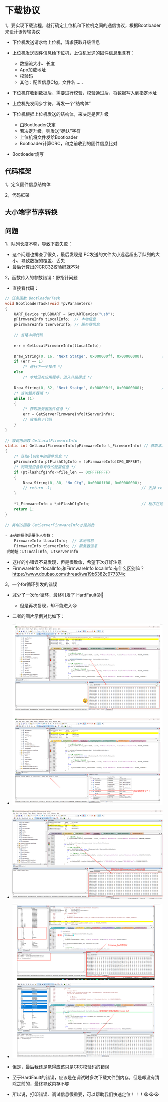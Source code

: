 # 下载协议

1，要实现下载流程，就行确定上位机和下位机之间的通信协议，根据Bootloader来设计该传输协议

- 下位机发送请求给上位机，请求获取升级信息

- 上位机发送固件信息给下位机，上位机发送的固件信息里含有：
  - 数据流大小、长度
  - App加载地址
  - 校验码
  - 其他：配置信息Cfg，文件名......
- 下位机在收到数据后，需要进行校验，校验通过后，将数据写入到指定地址
- 上位机先发同步字符，再发一个“结构体”

- 下位机根据上位机发送的结构体，来决定是否升级
  - 由Bootloader决定
  - 若决定升级，则发送“确认”字符
  - 上位机将文件发给Bootloader
  - Bootloader计算CRC，和之前收到的固件信息比对

- Bootloader烧写

## 代码框架

1，定义固件信息结构体

2，代码框架

## 大小端字节序转换

## 问题

1，队列长度不够，导致下载失败：

- 这个问题也排查了很久，最后发现是 PC发送的文件大小远远超出了队列的大小，导致数据的覆盖、丢失
- 最后计算出的CRC32校验码就不对

2，函数传入的参数错误：野指针问题

- 直接看代码：

```c
// 任务函数 BootloaderTask
void BootloaderTask(void *pvParameters)
{
    UART_Device *pUSBUART = GetUARTDevice("usb");
    pFirmwareInfo tLocalInfo;  // 本地信息
    pFirmwareInfo tServerInfo; // 服务器信息

    // 省略中间代码

    err = GetLocalFirmwareInfo(tLocalInfo);

    Draw_String(0, 16, "Next Statge", 0x000000ff, 0x00000000);        // 打印判断程序能否进来
    if (err == 1)
        /* 进行下一步操作 */
    else
        /* 本地没有应用程序，进入升级模式 */

    Draw_String(0, 32, "Next Statge", 0x000000ff, 0x00000000);        // 打印判断程序能否进来
    /* 查询服务器端 */
    while (1)
    {
        /* 获取服务器固件信息 */
        err = GetServerFirmwareInfo(tServerInfo);
        // 省略剩下代码
    }
}

// 被调用函数 GetLocalFirmwareInfo
static int GetLocalFirmwareInfo(pFirmwareInfo l_FirmwareInfo) // 获取本地固件信息
{
    /* 获取Flash中的固件信息 */
    pFirmwareInfo ptFlashCfgInfo = (pFirmwareInfo)CFG_OFFSET;
    /* 判断是否含有有效的配置信息 */
    if (ptFlashCfgInfo->file_len == 0xFFFFFFFF)
    {
        Draw_String(0, 80, "No Cfg", 0x0000ff00, 0x00000000);
        // return -1;                                        // 去掉 return，观察程序卡死在这的情况
    }
    
    *l_FirmwareInfo = *ptFlashCfgInfo;                       // 程序在这里死掉了，因为传入的指针变量 tLocalInfo，没有进行初始化，这恰好触发了 HardFault
    return 1;       
}

// 类似的函数 GetServerFirmwareInfo亦是如此

- 正确的操作是要传入参数：
    FirmwareInfo tLocalInfo;  // 本地信息
    FirmwareInfo tServerInfo; // 服务器信息
 的地址：&tLocalInfo, &tServerInfo

```

- 这样的小错误不易发现，但是很致命，希望下次好好注意
- FirmwareInfo *localInfo;和FirmwareInfo localInfo;有什么区别嘛？​<https://www.doubao.com/thread/wa19b6382c977374c>

3，一个for循环引发的错误

- 减少了一次for循环，最终引发了 HardFault😡🤬
  - 但是再次复现，却不能进入😫
- 二者的图片示例对比如下：
- ![alt text](bootloader下载bug调试.png)
- ![alt text](bootloader下载bug调试1-1.png)
- ![alt text](bootloader下载bug调试2.png)

- 但是，最后我还是觉得应该只是CRC校验码的错误
- 至于HardFault的错误，应该是在调试时多次下载文件到内存，但是却没有清除之前的，最终导致内存不够
- 所以说，打印错误、调试信息很重要，可以帮助我们快速定位！！！😭😭😭
